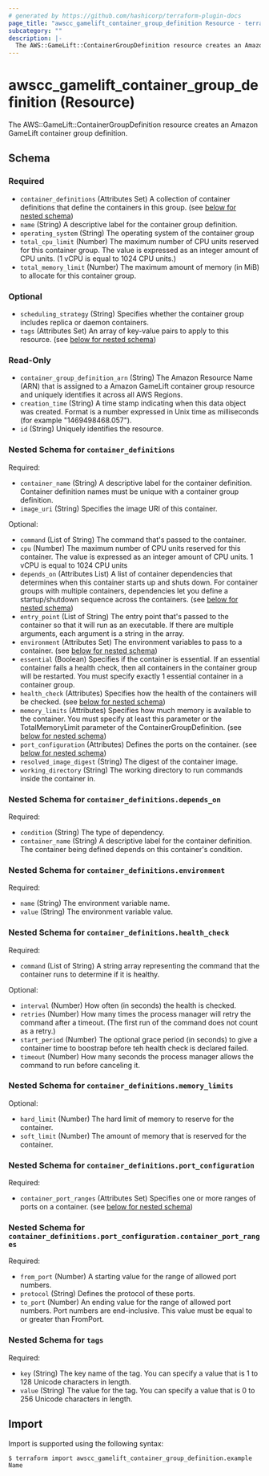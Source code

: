 ```yaml
---
# generated by https://github.com/hashicorp/terraform-plugin-docs
page_title: "awscc_gamelift_container_group_definition Resource - terraform-provider-awscc"
subcategory: ""
description: |-
  The AWS::GameLift::ContainerGroupDefinition resource creates an Amazon GameLift container group definition.
---
```


# awscc_gamelift_container_group_definition (Resource)

The AWS::GameLift::ContainerGroupDefinition resource creates an Amazon GameLift container group definition.



<!-- schema generated by tfplugindocs -->
## Schema

### Required

- `container_definitions` (Attributes Set) A collection of container definitions that define the containers in this group. (see [below for nested schema](#nestedatt--container_definitions))
- `name` (String) A descriptive label for the container group definition.
- `operating_system` (String) The operating system of the container group
- `total_cpu_limit` (Number) The maximum number of CPU units reserved for this container group. The value is expressed as an integer amount of CPU units. (1 vCPU is equal to 1024 CPU units.)
- `total_memory_limit` (Number) The maximum amount of memory (in MiB) to allocate for this container group.

### Optional

- `scheduling_strategy` (String) Specifies whether the container group includes replica or daemon containers.
- `tags` (Attributes Set) An array of key-value pairs to apply to this resource. (see [below for nested schema](#nestedatt--tags))

### Read-Only

- `container_group_definition_arn` (String) The Amazon Resource Name (ARN) that is assigned to a Amazon GameLift container group resource and uniquely identifies it across all AWS Regions.
- `creation_time` (String) A time stamp indicating when this data object was created. Format is a number expressed in Unix time as milliseconds (for example "1469498468.057").
- `id` (String) Uniquely identifies the resource.

<a id="nestedatt--container_definitions"></a>
### Nested Schema for `container_definitions`

Required:

- `container_name` (String) A descriptive label for the container definition. Container definition names must be unique with a container group definition.
- `image_uri` (String) Specifies the image URI of this container.

Optional:

- `command` (List of String) The command that's passed to the container.
- `cpu` (Number) The maximum number of CPU units reserved for this container. The value is expressed as an integer amount of CPU units. 1 vCPU is equal to 1024 CPU units
- `depends_on` (Attributes List) A list of container dependencies that determines when this container starts up and shuts down. For container groups with multiple containers, dependencies let you define a startup/shutdown sequence across the containers. (see [below for nested schema](#nestedatt--container_definitions--depends_on))
- `entry_point` (List of String) The entry point that's passed to the container so that it will run as an executable. If there are multiple arguments, each argument is a string in the array.
- `environment` (Attributes Set) The environment variables to pass to a container. (see [below for nested schema](#nestedatt--container_definitions--environment))
- `essential` (Boolean) Specifies if the container is essential. If an essential container fails a health check, then all containers in the container group will be restarted. You must specify exactly 1 essential container in a container group.
- `health_check` (Attributes) Specifies how the health of the containers will be checked. (see [below for nested schema](#nestedatt--container_definitions--health_check))
- `memory_limits` (Attributes) Specifies how much memory is available to the container. You must specify at least this parameter or the TotalMemoryLimit parameter of the ContainerGroupDefinition. (see [below for nested schema](#nestedatt--container_definitions--memory_limits))
- `port_configuration` (Attributes) Defines the ports on the container. (see [below for nested schema](#nestedatt--container_definitions--port_configuration))
- `resolved_image_digest` (String) The digest of the container image.
- `working_directory` (String) The working directory to run commands inside the container in.

<a id="nestedatt--container_definitions--depends_on"></a>
### Nested Schema for `container_definitions.depends_on`

Required:

- `condition` (String) The type of dependency.
- `container_name` (String) A descriptive label for the container definition. The container being defined depends on this container's condition.


<a id="nestedatt--container_definitions--environment"></a>
### Nested Schema for `container_definitions.environment`

Required:

- `name` (String) The environment variable name.
- `value` (String) The environment variable value.


<a id="nestedatt--container_definitions--health_check"></a>
### Nested Schema for `container_definitions.health_check`

Required:

- `command` (List of String) A string array representing the command that the container runs to determine if it is healthy.

Optional:

- `interval` (Number) How often (in seconds) the health is checked.
- `retries` (Number) How many times the process manager will retry the command after a timeout. (The first run of the command does not count as a retry.)
- `start_period` (Number) The optional grace period (in seconds) to give a container time to boostrap before teh health check is declared failed.
- `timeout` (Number) How many seconds the process manager allows the command to run before canceling it.


<a id="nestedatt--container_definitions--memory_limits"></a>
### Nested Schema for `container_definitions.memory_limits`

Optional:

- `hard_limit` (Number) The hard limit of memory to reserve for the container.
- `soft_limit` (Number) The amount of memory that is reserved for the container.


<a id="nestedatt--container_definitions--port_configuration"></a>
### Nested Schema for `container_definitions.port_configuration`

Required:

- `container_port_ranges` (Attributes Set) Specifies one or more ranges of ports on a container. (see [below for nested schema](#nestedatt--container_definitions--port_configuration--container_port_ranges))

<a id="nestedatt--container_definitions--port_configuration--container_port_ranges"></a>
### Nested Schema for `container_definitions.port_configuration.container_port_ranges`

Required:

- `from_port` (Number) A starting value for the range of allowed port numbers.
- `protocol` (String) Defines the protocol of these ports.
- `to_port` (Number) An ending value for the range of allowed port numbers. Port numbers are end-inclusive. This value must be equal to or greater than FromPort.




<a id="nestedatt--tags"></a>
### Nested Schema for `tags`

Required:

- `key` (String) The key name of the tag. You can specify a value that is 1 to 128 Unicode characters in length.
- `value` (String) The value for the tag. You can specify a value that is 0 to 256 Unicode characters in length.

## Import

Import is supported using the following syntax:

```shell
$ terraform import awscc_gamelift_container_group_definition.example Name
```
